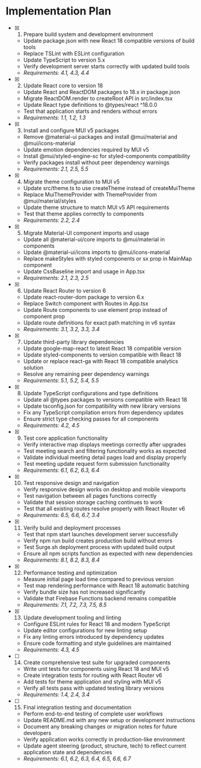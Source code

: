 # Implementation Plan

- [x] 1. Prepare build system and development environment
  - Update package.json with new React 18 compatible versions of build tools
  - Replace TSLint with ESLint configuration
  - Update TypeScript to version 5.x
  - Verify development server starts correctly with updated build tools
  - _Requirements: 4.1, 4.3, 4.4_

- [x] 2. Update React core to version 18
  - Update React and ReactDOM packages to 18.x in package.json
  - Migrate ReactDOM.render to createRoot API in src/index.tsx
  - Update React type definitions to @types/react ^18.0.0
  - Test that application starts and renders without errors
  - _Requirements: 1.1, 1.2, 1.3_

- [x] 3. Install and configure MUI v5 packages
  - Remove @material-ui packages and install @mui/material and @mui/icons-material
  - Update emotion dependencies required by MUI v5
  - Install @mui/styled-engine-sc for styled-components compatibility
  - Verify packages install without peer dependency warnings
  - _Requirements: 2.1, 2.5, 5.5_

- [x] 4. Migrate theme configuration to MUI v5
  - Update src/theme.ts to use createTheme instead of createMuiTheme
  - Replace MuiThemeProvider with ThemeProvider from @mui/material/styles
  - Update theme structure to match MUI v5 API requirements
  - Test that theme applies correctly to components
  - _Requirements: 2.2, 2.4_

- [x] 5. Migrate Material-UI component imports and usage
  - Update all @material-ui/core imports to @mui/material in components
  - Update @material-ui/icons imports to @mui/icons-material
  - Replace makeStyles with styled components or sx prop in MainMap component
  - Update CssBaseline import and usage in App.tsx
  - _Requirements: 2.1, 2.3, 2.5_

- [x] 6. Update React Router to version 6
  - Update react-router-dom package to version 6.x
  - Replace Switch component with Routes in App.tsx
  - Update Route components to use element prop instead of component prop
  - Update route definitions for exact path matching in v6 syntax
  - _Requirements: 3.1, 3.2, 3.3, 3.4_

- [x] 7. Update third-party library dependencies
  - Update google-map-react to latest React 18 compatible version
  - Update styled-components to version compatible with React 18
  - Update or replace react-ga with React 18 compatible analytics solution
  - Resolve any remaining peer dependency warnings
  - _Requirements: 5.1, 5.2, 5.4, 5.5_

- [x] 8. Update TypeScript configurations and type definitions
  - Update all @types packages to versions compatible with React 18
  - Update tsconfig.json for compatibility with new library versions
  - Fix any TypeScript compilation errors from dependency updates
  - Ensure strict type checking passes for all components
  - _Requirements: 4.2, 4.5_

- [x] 9. Test core application functionality
  - Verify interactive map displays meetings correctly after upgrades
  - Test meeting search and filtering functionality works as expected
  - Validate individual meeting detail pages load and display properly
  - Test meeting update request form submission functionality
  - _Requirements: 6.1, 6.2, 6.3, 6.4_

- [x] 10. Test responsive design and navigation
  - Verify responsive design works on desktop and mobile viewports
  - Test navigation between all pages functions correctly
  - Validate that session storage caching continues to work
  - Test that all existing routes resolve properly with React Router v6
  - _Requirements: 6.5, 6.6, 6.7, 3.4_

- [x] 11. Verify build and deployment processes
  - Test that npm start launches development server successfully
  - Verify npm run build creates production build without errors
  - Test Surge.sh deployment process with updated build output
  - Ensure all npm scripts function as expected with new dependencies
  - _Requirements: 8.1, 8.2, 8.3, 8.4_

- [x] 12. Performance testing and optimization
  - Measure initial page load time compared to previous version
  - Test map rendering performance with React 18 automatic batching
  - Verify bundle size has not increased significantly
  - Validate that Firebase Functions backend remains compatible
  - _Requirements: 7.1, 7.2, 7.3, 7.5, 8.5_

- [x] 13. Update development tooling and linting
  - Configure ESLint rules for React 18 and modern TypeScript
  - Update editor configurations for new linting setup
  - Fix any linting errors introduced by dependency updates
  - Ensure code formatting and style guidelines are maintained
  - _Requirements: 4.3, 4.5_

- [ ] 14. Create comprehensive test suite for upgraded components
  - Write unit tests for components using React 18 and MUI v5
  - Create integration tests for routing with React Router v6
  - Add tests for theme application and styling with MUI v5
  - Verify all tests pass with updated testing library versions
  - _Requirements: 1.4, 2.4, 3.4_

- [ ] 15. Final integration testing and documentation
  - Perform end-to-end testing of complete user workflows
  - Update README.md with any new setup or development instructions
  - Document any breaking changes or migration notes for future developers
  - Verify application works correctly in production-like environment
  - Update agent steering (product, structure, tech) to reflect current application state and dependencies
  - _Requirements: 6.1, 6.2, 6.3, 6.4, 6.5, 6.6, 6.7_